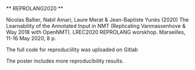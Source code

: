** REPROLANG2020 **

Nicolas Ballier, Nabil Amari, Laure Merat & Jean-Baptiste Yunès (2020)
The Learnability of the Annotated Input in NMT (Replicating Vanmassenhove & Way 2018 with OpenNMT). 
LREC2020 REPROLANG worskhop. Marseilles, 11-16 May 2020, 8 p. 


The full code for reproduciility was uploaded on 
Gitlab

The poster includes more reproducibility results. 
